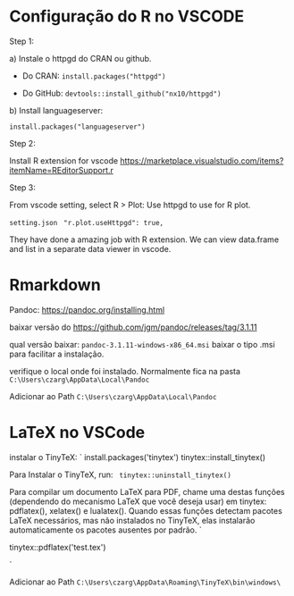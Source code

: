 # Configuração do R no VSCODE

Step 1:

a) Instale o httpgd do CRAN ou github.

- Do CRAN:
  `install.packages("httpgd")`

- Do GitHub:
  `devtools::install_github("nx10/httpgd")`

b) Install languageserver:

`install.packages("languageserver")`

Step 2:

Install R extension for vscode
https://marketplace.visualstudio.com/items?itemName=REditorSupport.r

Step 3:

From vscode setting, select R > Plot: Use httpgd to use for R plot.

`setting.json`
` "r.plot.useHttpgd": true,`

They have done a amazing job with R extension. We can view data.frame and list in a separate data viewer in vscode.

# Rmarkdown

Pandoc: https://pandoc.org/installing.html

baixar versão do https://github.com/jgm/pandoc/releases/tag/3.1.11

qual versão baixar: `pandoc-3.1.11-windows-x86_64.msi`
baixar o tipo .msi para facilitar a instalação.

verifique o local onde foi instalado. Normalmente fica na pasta
`C:\Users\czarg\AppData\Local\Pandoc`

Adicionar ao Path `C:\Users\czarg\AppData\Local\Pandoc`

# LaTeX no VSCode

instalar o TinyTeX:
`
install.packages('tinytex')
tinytex::install_tinytex()

Para Instalar o TinyTeX, run:
` tinytex::uninstall_tinytex()`

Para compilar um documento LaTeX para PDF, chame uma destas funções (dependendo do mecanismo LaTeX que você deseja usar) em tinytex: pdflatex(), xelatex() e lualatex(). Quando essas funções detectam pacotes LaTeX necessários, mas não instalados no TinyTeX, elas instalarão automaticamente os pacotes ausentes por padrão.
`
 <!-- writeLines(c( -->
   <!-- '\\documentclass{article}', -->
   <!-- '\\begin{document}', 'Hello world!', '\\end{document}' -->
 <!-- ), 'test.tex') -->
tinytex::pdflatex('test.tex')

`

Adicionar ao Path `C:\Users\czarg\AppData\Roaming\TinyTeX\bin\windows\`
